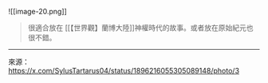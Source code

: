 ![[image-20.png]]
> 很適合放在 [[【世界觀】蘭博大陸]]神權時代的故事。或者放在原始紀元也很不錯。

---
來源：https://x.com/SylusTartarus04/status/1896216055305089148/photo/3